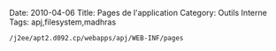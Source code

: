 Date: 2010-04-06
Title: Pages de l'application
Category: Outils Interne
Tags: apj,filesystem,madhras

    /j2ee/apt2.d092.cp/webapps/apj/WEB-INF/pages